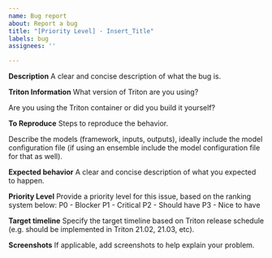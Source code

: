 ```yaml
---
name: Bug report
about: Report a bug
title: "[Priority Level] - Insert_Title"
labels: bug
assignees: ''

---
```


**Description**
A clear and concise description of what the bug is.

**Triton Information**
What version of Triton are you using?

Are you using the Triton container or did you build it yourself?

**To Reproduce**
Steps to reproduce the behavior.

Describe the models (framework, inputs, outputs), ideally include the model configuration file (if using an ensemble include the model configuration file for that as well).

**Expected behavior**
A clear and concise description of what you expected to happen.

**Priority Level**
Provide a priority level for this issue, based on the ranking system below:
P0 - Blocker
P1 - Critical 
P2 - Should have
P3 - Nice to have

**Target timeline**
Specify the target timeline based on Triton release schedule (e.g. should be implemented in Triton 21.02, 21.03, etc).

**Screenshots**
If applicable, add screenshots to help explain your problem.
